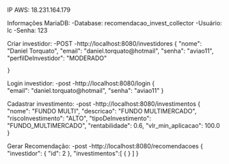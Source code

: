 IP AWS: 18.231.164.179 

Informações MariaDB:
	-Database: recomendacao_invest_collector
	-Usuário: lc
	-Senha: 123

Criar investidor:
	-POST
	-http://localhost:8080/investidores
	{
	"nome": "Daniel Torquato",
	"email": "daniel.torquato@hotmail",
	"senha": "aviao11",
	"perfilDeInvestidor": "MODERADO"
	
	}

Login investidor:
	-post
	-http://localhost:8080/login 
	{	
	"email": "daniel.torquato@hotmail",
	"senha": "aviao11"
	}

Cadastrar investimento:
	-post
	-http://localhost:8080/investimentos 
	{
	"nome": "FUNDO MULTI",
	"descricao": "FUNDO MULTIMERCADO",
	"riscoInvestimento": "ALTO",
	"tipoDeInvestimento": "FUNDO_MULTIMERCADO",
	"rentabilidade": 0.6,
	"vlr_min_aplicacao": 100.0
	}

Gerar Recomendação:
    -post
    -http://localhost:8080/recomendacoes 
    { "investidor": {
    "id": 2
    },
    "investimentos":[
    {
    }
    ]
    } 